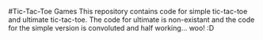 #Tic-Tac-Toe Games
This repository contains code for simple tic-tac-toe and ultimate tic-tac-toe. The code for ultimate is non-existant and the code for the simple version is convoluted and half working... woo! :D
